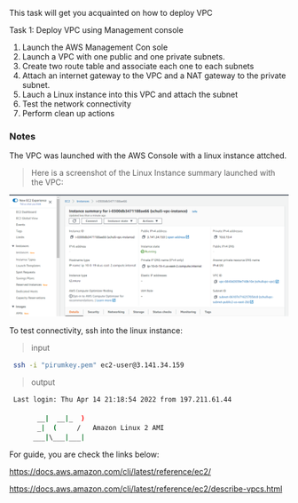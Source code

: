 This task will get you acquainted on how to deploy VPC

Task 1: Deploy VPC using Management console

1. Launch the AWS Management Con sole
2. Launch a VPC with one public and one private subnets.
3. Create two route table and associate each one to each subnets
4. Attach an internet gateway to the VPC and a NAT gateway to the private subnet.
5. Lauch a Linux instance into this VPC and attach the subnet
6. Test the network connectivity
7. Perform clean up actions

### Notes

The VPC was launched with the AWS Console with a linux instance attched.

> Here is a screenshot of the Linux Instance summary launched with the VPC:

![VPC INSTANCE](images/vpc-linux.png)

To test connectivity, ssh into the linux instance:

> input

```bash
 ssh -i "pirumkey.pem" ec2-user@3.141.34.159
```

> output

```bash
 Last login: Thu Apr 14 21:18:54 2022 from 197.211.61.44

       __|  __|_  )
       _|  (     /   Amazon Linux 2 AMI
      ___|\___|___|


```

For guide, you are check the links below:

https://docs.aws.amazon.com/cli/latest/reference/ec2/

https://docs.aws.amazon.com/cli/latest/reference/ec2/describe-vpcs.html
